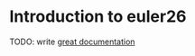 # Introduction to euler26

TODO: write [great documentation](http://jacobian.org/writing/what-to-write/)
